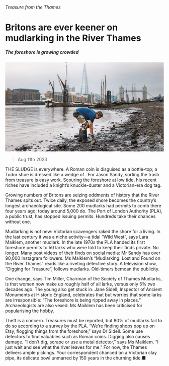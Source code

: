 ###### Treasure from the Thames

# Britons are ever keener on mudlarking in the River Thames 

##### The foreshore is growing crowded 

![image](images/20230819_BRP003.jpg) 

> Aug 11th 2023 

THE SLUDGE is everywhere. A Roman coin is disguised as a bottle-top; a Tudor shoe is dressed like a wedge of . For Jason Sandy, sorting the trash from treasure is easy work. Scouring the foreshore at low tide, his recent riches have included a knight’s knuckle-duster and a Victorian-era dog tag. 

Growing numbers of Britons are seizing oddments of history that the River Thames spits out. Twice daily, the exposed shore becomes the country’s longest archaeological site. Some 200 mudlarks had permits to comb there four years ago; today around 5,000 do. The Port of London Authority (PLA), a public trust, has stopped issuing permits. Hundreds take their chances without one. 

Mudlarking is not new: Victorian scavengers raked the shore for a living. In the last century it was a niche activity—a tidal “Wild West”, says Lara Maiklem, another mudlark. In the late 1970s the PLA handed its first foreshore permits to 50 larks who were told to keep their finds private. No longer. Many post videos of their finds on social media: Mr Sandy has over 90,000 Instagram followers. Ms Maiklem’s “Mudlarking: Lost and Found on the River Thames” reads like a riveting detective story. A television show, “Digging for Treasure”, follows mudlarks. Old-timers bemoan the publicity. 

One change, says Tim Miller, Chairman of the Society of Thames Mudlarks, is that women now make up roughly half of all larks, versus only 5% two decades ago. The young also get stuck in. Jane Sidell, Inspector of Ancient Monuments at Historic England, celebrates that but worries that some larks are irresponsible: “The foreshore is being ripped away in places.” Archaeologists are also vexed. Ms Maiklem has been criticised for popularising the hobby. 

Theft is a concern. Treasures must be reported, but 80% of mudlarks fail to do so according to a survey by the PLA. “We’re finding shops pop up on Etsy, flogging things from the foreshore,” says Dr Sidell. Some use detectors to find valuables such as Roman coins. Digging also causes damage. “I don’t dig, scrape or use a metal detector,” says Ms Maiklem. “I just wait and see what the river leaves for me.” For now, the Thames delivers ample pickings. Your correspondent chanced on a Victorian clay pipe, its delicate bowl unmarred by 150 years in the churning tide.■


